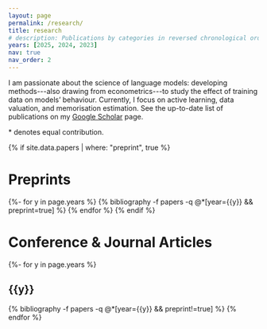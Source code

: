 ```yaml
---
layout: page
permalink: /research/
title: research
# description: Publications by categories in reversed chronological order.
years: [2025, 2024, 2023]
nav: true
nav_order: 2
---
```



I am passionate about the science of language models: developing methods---also drawing from econometrics---to study the effect of training data on models’ behaviour. Currently, I focus on active learning, data valuation, and memorisation estimation.
See the up-to-date list of publications on my <a href="https://scholar.google.com/citations?user=uRIcVlAAAAAJ" title="Google Scholar">Google Scholar</a> page.

<span class="mystar">*</span> denotes equal contribution.


<!-- _pages/publications.md -->
<div class="publications">
{% if site.data.papers | where: "preprint", true %}
<h1>Preprints</h1>
{%- for y in page.years %}
  {% bibliography -f papers -q @*[year={{y}} && preprint=true] %}
{% endfor %}
{% endif %}

<h1>Conference & Journal Articles</h1>
{%- for y in page.years %}
  <h2 class="year">{{y}}</h2>
  {% bibliography -f papers -q @*[year={{y}} && preprint!=true] %}
{% endfor %}

</div>
